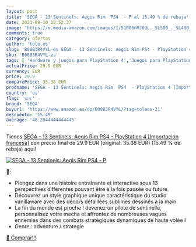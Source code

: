 ```yaml
---
layout: post
title: 'SEGA - 13 Sentinels: Aegis Rim  PS4  - P al 15.49 % de rebaja'
date: 2021-08-10 12:52:37
image: 'https://m.media-amazon.com/images/I/51B06nMJ0QL._SL500_._SL400_.jpg'
comments: true
category: ofertas
author: 'tole.es'
slug: 'B08B3R4VYL-es SEGA - 13 Sentinels: Aegis Rim PS4 - PlayStation 4...'
sku: 'B08B3R4VYL-es'
tags: [ 'Hardware y juegos para PlayStation 4','Juegos para PlayStation 4','Videojuegos','playstation','ps4','sega', ]
actualPrice: 29.9 EUR
currency: EUR
price: 29.9
comparePrice: 35.38 EUR
prodname: 'SEGA - 13 Sentinels: Aegis Rim  PS4  - PlayStation 4 [Importación francesa]'
country: 'es'
flag: '🇪🇸'
brand: 'SEGA'
buyurl: 'https://www.amazon.es/dp/B08B3R4VYL/?tag=tolees-21'
descuento: '15.49'
average: '48.2844444444445'
---
```


Tienes [SEGA - 13 Sentinels: Aegis Rim  PS4  - PlayStation 4 [Importación francesa]](https://www.amazon.es/dp/B08B3R4VYL/?tag=tolees-21) con precio final de  29.9 EUR (original: 35.38 EUR) (15.49 %  de rebaja) aqui!

[![SEGA - 13 Sentinels: Aegis Rim  PS4  - P](https://m.media-amazon.com/images/I/51B06nMJ0QL._SL500_._SL400_.jpg)](https://www.amazon.es/dp/B08B3R4VYL/?tag=tolees-21)

🔎:

- Plongez dans une histoire entraînante et interactive sous 13 perspectives différentes pouvant être à la fois passée ou future.
- Découvrez un style graphique unique caractéristique du studio vanillaware avec des décors détaillées sublimes dessinés à la main.
- La fin du monde est proche ! devenez un pilote de sentinelle, personnalisez votre mecha et affrontez de nombreuses vagues ennemies dans des combats stratégiques dynamiques de haute volée !
- Genre : adventure / strategie

[🛒 Comprar!!!](https://www.amazon.es/dp/B08B3R4VYL/?tag=tolees-21)
